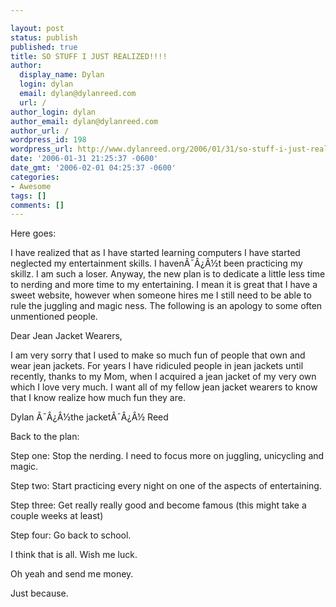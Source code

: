 ```yaml
---

layout: post
status: publish
published: true
title: SO STUFF I JUST REALIZED!!!!
author:
  display_name: Dylan
  login: dylan
  email: dylan@dylanreed.com
  url: /
author_login: dylan
author_email: dylan@dylanreed.com
author_url: /
wordpress_id: 198
wordpress_url: http://www.dylanreed.org/2006/01/31/so-stuff-i-just-realized/
date: '2006-01-31 21:25:37 -0600'
date_gmt: '2006-02-01 04:25:37 -0600'
categories:
- Awesome
tags: []
comments: []
---
```


Here goes:

I have realized that as I have started learning computers I have started neglected my entertainment skills. I havenÃ¯Â¿Â½t been practicing my skillz. I am such a loser. Anyway, the new plan is to dedicate a little less time to nerding and more time to my entertaining. I mean it is great that I have a sweet website, however when someone hires me I still need to be able to rule the juggling and magic ness. The following is an apology to some often unmentioned people.

Dear Jean Jacket Wearers,

I am very sorry that I used to make so much fun of people that own and wear jean jackets. For years I have ridiculed people in jean jackets until recently, thanks to my Mom, when I acquired a jean jacket of my very own which I love very much. I want all of my fellow jean jacket wearers to know that I know realize how much fun they are.

Dylan Ã¯Â¿Â½the jacketÃ¯Â¿Â½ Reed

Back to the plan:

Step one: Stop the nerding. I need to focus more on juggling, unicycling and magic.

Step two: Start practicing every night on one of the aspects of entertaining.

Step three: Get really really good and become famous (this might take a couple weeks at least)

Step four: Go back to school.

I think that is all. Wish me luck.

Oh yeah and send me money.

Just because.
